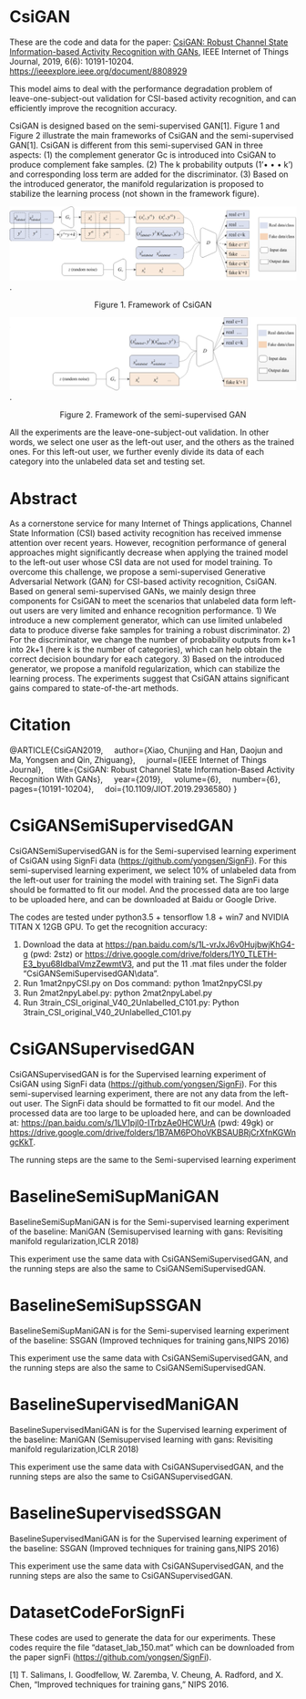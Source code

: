 # CsiGAN

These are the code and data for the paper: [CsiGAN: Robust Channel State Information-based Activity Recognition with GANs](https://github.com/ChunjingXiao/CsiGAN/blob/master/CsiGAN%20Robust%20Channel%20State%20Information-based%20Activity%20Recognition%20with%20GANs.pdf), IEEE Internet of Things Journal, 2019, 6(6): 10191-10204. https://ieeexplore.ieee.org/document/8808929 

This model aims to deal with the performance degradation problem of leave-one-subject-out validation for CSI-based activity recognition, and can efficiently improve the recognition accuracy. 


CsiGAN is designed based on the semi-supervised GAN[1]. Figure 1 and Figure 2 illustrate the main frameworks of CsiGAN and the semi-supervised GAN[1]. CsiGAN is different from this semi-supervised GAN in three aspects: (1) the complement generator Gc is introduced into CsiGAN to produce complement fake samples. (2) The k probability outputs (1’• • • k’) and corresponding loss term are added for the discriminator. (3) Based on the introduced generator, the manifold regularization is proposed to stabilize the learning process (not shown in the framework figure).

![Figure 1. Framework of CsiGAN](https://github.com/ChunjingXiao/CsiGAN/blob/master/Framework_CsiGAN.png).
<p align="center">Figure 1. Framework of CsiGAN</p>


![Figure 2. Framework of the semi-supervised GAN](https://github.com/ChunjingXiao/CsiGAN/blob/master/Framework_SemiGAN.png).
<p align="center">Figure 2. Framework of the semi-supervised GAN</p>



All the experiments are the leave-one-subject-out validation. In other words, we select one user as the left-out user, and the others as the trained ones. For this left-out user, we further evenly divide its data of each category into the unlabeled data set and testing set.  

# Abstract

As a cornerstone service for many Internet of Things applications, Channel State Information (CSI) based activity recognition has received immense attention over recent years. However, recognition performance of general approaches might significantly decrease when applying the trained model to the left-out user whose CSI data are not used for model training. To overcome this challenge, we propose a semi-supervised Generative Adversarial Network (GAN) for CSI-based activity recognition, CsiGAN.
Based on general semi-supervised GANs, we mainly design three components for CsiGAN to meet the scenarios that unlabeled data form left-out users are very limited and enhance recognition performance. 1) We introduce a new complement generator, which can use limited unlabeled data to produce diverse fake samples for training a robust discriminator.
2) For the discriminator, we change the number of probability outputs from k+1 into 2k+1 (here k is the number of categories), which can help obtain the correct decision boundary for each category. 3) Based on the introduced generator, we propose a manifold regularization, which can stabilize the learning process. The experiments suggest that CsiGAN attains significant gains compared to state-of-the-art methods.

# Citation

@ARTICLE{CsiGAN2019,
  &nbsp; &nbsp; author={Xiao, Chunjing and Han, Daojun and Ma, Yongsen and Qin, Zhiguang},
  &nbsp; &nbsp; journal={IEEE Internet of Things Journal}, 
  &nbsp; &nbsp; title={CsiGAN: Robust Channel State Information-Based Activity Recognition With GANs}, 
  &nbsp; &nbsp; year={2019},
  &nbsp; &nbsp; volume={6},
  &nbsp; &nbsp; number={6},
  &nbsp; &nbsp; pages={10191-10204},
  &nbsp; &nbsp; doi={10.1109/JIOT.2019.2936580}
}

# CsiGANSemiSupervisedGAN

CsiGANSemiSupervisedGAN is for the Semi-supervised learning experiment of CsiGAN using SignFi data (https://github.com/yongsen/SignFi).  For this semi-supervised learning experiment, we select 10% of unlabeled data from the left-out user for training the model with training set.  The SignFi data should be formatted to fit our model. And the processed data are too large to be uploaded here, and can be downloaded at Baidu or Google Drive.

The codes are tested under python3.5 + tensorflow 1.8 + win7 and NVIDIA TITAN X 12GB GPU. 
To get the recognition accuracy:
  1.	Download the data at https://pan.baidu.com/s/1L-vrJxJ6v0HujbwjKhG4-g (pwd: 2stz) or https://drive.google.com/drive/folders/1Y0_TLETH-E3_byu68IdbaIVmzZewmtV3, and put the 11 .mat files under the folder “CsiGANSemiSupervisedGAN\data”.
  2.	Run 1mat2npyCSI.py on Dos command:  python 1mat2npyCSI.py
  3.	Run 2mat2npyLabel.py: python 2mat2npyLabel.py
  4.	Run 3train_CSI_original_V40_2Unlabelled_C101.py: Python 3train_CSI_original_V40_2Unlabelled_C101.py


# CsiGANSupervisedGAN

CsiGANSupervisedGAN is for the Supervised learning experiment of CsiGAN using SignFi data (https://github.com/yongsen/SignFi).  For this semi-supervised learning experiment, there are not any data from the left-out user.  The SignFi data should be formatted to fit our model. And the processed data are too large to be uploaded here, and can be downloaded at: https://pan.baidu.com/s/1LV1pjl0-ITrbzAe0HCWUrA (pwd: 49gk) or https://drive.google.com/drive/folders/1B7AM6POhoVKBSAUBRjCrXfnKGWngcKkT.

The running steps are the same to the Semi-supervised learning experiment



# BaselineSemiSupManiGAN


BaselineSemiSupManiGAN is for the Semi-supervised learning experiment of the baseline: ManiGAN (Semisupervised learning with gans: Revisiting manifold regularization,ICLR 2018)

This experiment use the same data with CsiGANSemiSupervisedGAN, and the running steps are also the same to CsiGANSemiSupervisedGAN.


# BaselineSemiSupSSGAN

BaselineSemiSupManiGAN is for the Semi-supervised learning experiment of the baseline: SSGAN (Improved techniques for training gans,NIPS 2016)

This experiment use the same data with CsiGANSemiSupervisedGAN, and the running steps are also the same to CsiGANSemiSupervisedGAN.


# BaselineSupervisedManiGAN

BaselineSupervisedManiGAN is for the Supervised learning experiment of the baseline: ManiGAN (Semisupervised learning with gans: Revisiting manifold regularization,ICLR 2018)

This experiment use the same data with CsiGANSupervisedGAN, and the running steps are also the same to CsiGANSupervisedGAN.


# BaselineSupervisedSSGAN

BaselineSupervisedManiGAN is for the Supervised learning experiment of the baseline: SSGAN (Improved techniques for training gans,NIPS 2016)

This experiment use the same data with CsiGANSupervisedGAN, and the running steps are also the same to CsiGANSupervisedGAN.

# DatasetCodeForSignFi

These codes are used to generate the data for our experiments. These codes require the file “dataset_lab_150.mat” which can be downloaded from the paper signFi (https://github.com/yongsen/SignFi).


[1] T. Salimans, I. Goodfellow, W. Zaremba, V. Cheung, A. Radford, and X. Chen, “Improved techniques for training gans,” NIPS 2016.

